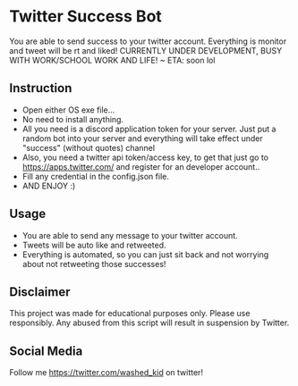 # Twitter Success Bot

You are able to send success to your twitter account. Everything is monitor and tweet will be rt and liked!
CURRENTLY UNDER DEVELOPMENT, BUSY WITH WORK/SCHOOL WORK AND LIFE! ~ ETA: soon lol

## Instruction

- Open either OS exe file...
- No need to install anything.
- All you need is a discord application token for your server. Just put a random bot into your server and everything will take effect under "success" (without quotes) channel
- Also, you need a twitter api token/access key, to get that just go to https://apps.twitter.com/ and register for an developer account..
- Fill any credential in the config.json file.
- AND ENJOY :)

## Usage

- You are able to send any message to your twitter account.
- Tweets will be auto like and retweeted.
- Everything is automated, so you can just sit back and not worrying about not retweeting those successes!

## Disclaimer

This project was made for educational purposes only. Please use responsibly. Any abused from this script will result in suspension by Twitter.

## Social Media

Follow me https://twitter.com/washed_kid on twitter!
